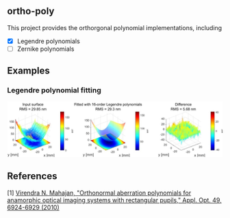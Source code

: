 ## ortho-poly

This project provides the orthorgonal polynomial implementations, including
  - [x] Legendre polynomials
  - [ ] Zernike polynomials

## Examples
### Legendre polynomial fitting
![Legendre polynomial fitting example](/images/legendre_fitting_example.jpg)

## References
[1] [Virendra N. Mahajan, "Orthonormal aberration polynomials for anamorphic optical imaging systems with rectangular pupils," Appl. Opt. 49, 6924-6929 (2010)](https://doi.org/10.1364/AO.49.006924)
